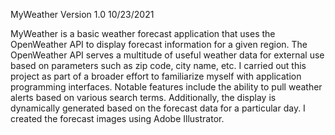 MyWeather Version 1.0 10/23/2021

MyWeather is a basic weather forecast application that uses the OpenWeather API to display forecast information for a given region. The OpenWeather API serves a multitude of useful weather data for external use based on parameters such as zip code, city name, etc. I carried out this project as part of a broader effort to familiarize myself with application programming interfaces. Notable features include the ability to pull weather alerts based on various search terms. Additionally, the display is dynamically generated based on the forecast data for a particular day. I created the forecast images using Adobe Illustrator.
